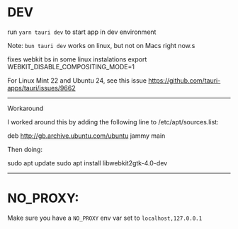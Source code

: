 # DEV

run `yarn tauri dev` to start app in dev environment

Note: `bun tauri dev` works on linux, but not on Macs right now.s

fixes webkit bs in some linux instalations
export WEBKIT_DISABLE_COMPOSITING_MODE=1

For Linux Mint 22 and Ubuntu 24, see this issue
https://github.com/tauri-apps/tauri/issues/9662

---

Workaround

I worked around this by adding the following line to /etc/apt/sources.list:

deb http://gb.archive.ubuntu.com/ubuntu jammy main

Then doing:

sudo apt update
sudo apt install libwebkit2gtk-4.0-dev

---

# NO_PROXY:

Make sure you have a `NO_PROXY` env var set to `localhost,127.0.0.1`

